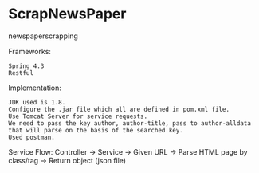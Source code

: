 # ScrapNewsPaper
newspaperscrapping

Frameworks:
	
	Spring 4.3
	Restful

Implementation:
	
	JDK used is 1.8. 
	Configure the .jar file which all are defined in pom.xml file.
	Use Tomcat Server for service requests.
	We need to pass the key author, author-title, pass to author-alldata that will parse on the basis of the searched key.
	Used postman.

Service Flow:
	Controller -> Service -> Given URL -> Parse HTML page by class/tag -> Return object (json file)
